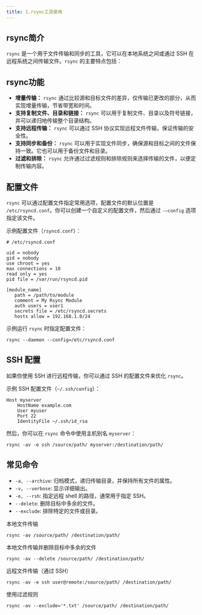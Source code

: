 ```yaml
---
title: 1.rsync工具使用
---
```

## rsync简介

`rsync` 是一个用于文件传输和同步的工具，它可以在本地系统之间或通过 SSH 在远程系统之间传输文件。`rsync` 的主要特点包括：

## rsync功能

* **增量传输：** `rsync` 通过比较源和目标文件的差异，仅传输已更改的部分，从而实现增量传输，节省带宽和时间。
* **支持复制文件、目录和链接：** `rsync` 可以用于复制文件、目录以及符号链接，并可以递归地传输整个目录结构。
* **支持远程传输：** `rsync` 可以通过 SSH 协议实现远程文件传输，保证传输的安全性。
* **支持同步和备份：** `rsync` 可以用于实现文件同步，确保源和目标之间的文件保持一致。它也可以用于备份文件和目录。
* **过滤和排除：** `rsync` 允许通过过滤规则和排除规则来选择传输的文件，以便定制传输内容。

## 配置文件

`rsync` 可以通过配置文件指定常用选项，配置文件的默认位置是 `/etc/rsyncd.conf`。你可以创建一个自定义的配置文件，然后通过 `-–config` 选项指定该文件。

示例配置文件（`rsyncd.conf`）：

```
# /etc/rsyncd.conf

uid = nobody
gid = nobody
use chroot = yes
max connections = 10
read only = yes
pid file = /var/run/rsyncd.pid

[module_name]
   path = /path/to/module
   comment = My Rsync Module
   auth users = user1
   secrets file = /etc/rsyncd.secrets
   hosts allow = 192.168.1.0/24
```

示例运行 `rsync` 时指定配置文件：

```
rsync --daemon --config=/etc/rsyncd.conf
```

## SSH 配置

如果你使用 SSH 进行远程传输，你可以通过 SSH 的配置文件来优化 `rsync`。

示例 SSH 配置文件（`~/.ssh/config`）：

```
Host myserver
    HostName example.com
    User myuser
    Port 22
    IdentityFile ~/.ssh/id_rsa
```

然后，你可以在 `rsync` 命令中使用主机别名 `myserver`：

```
rsync -av -e ssh /source/path/ myserver:/destination/path/
```

## 常见命令

* `-a, --archive`: 归档模式，递归传输目录，并保持所有文件的属性。
* `-v, --verbose`: 显示详细输出。
* `-e, --rsh`: 指定远程 shell 的路径，通常用于指定 SSH。
* `--delete`: 删除目标中多余的文件。
* `--exclude`: 排除特定的文件或目录。

本地文件传输

```
rsync -av /source/path/ /destination/path/
```

本地文件传输并删除目标中多余的文件

```
rsync -av --delete /source/path/ /destination/path/
```

远程文件传输（通过 SSH）

```
rsync -av -e ssh user@remote:/source/path/ /destination/path/
```

使用过滤规则

```
rsync -av --exclude='*.txt' /source/path/ /destination/path/
```
